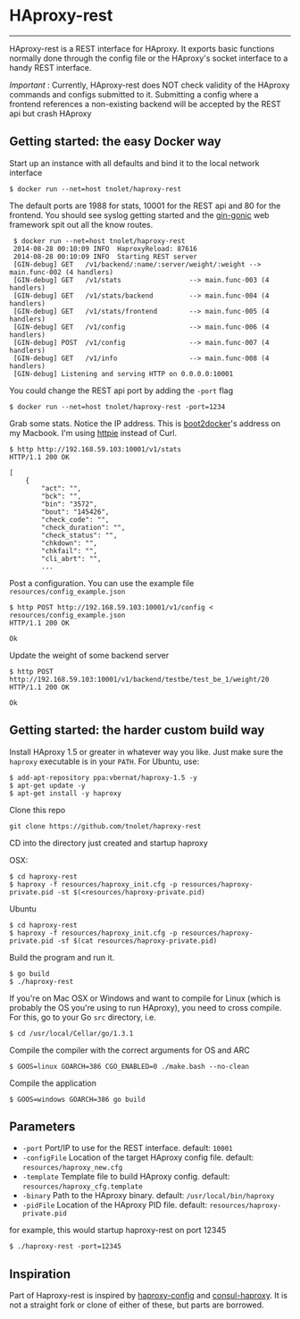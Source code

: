 # HAproxy-rest
---

HAproxy-rest is a REST interface for HAproxy. It exports basic functions normally done through the config file or the
HAproxy's socket interface to a handy REST interface.

*Important* : Currently, HAproxy-rest does NOT check validity of the HAproxy commands and configs submitted to it.
Submitting a config where a frontend references a non-existing backend will be accepted by the REST api but crash HAproxy

## Getting started: the easy Docker way

Start up an instance with all defaults and bind it to the local network interface

    $ docker run --net=host tnolet/haproxy-rest


The default ports are 1988 for stats, 10001 for the REST api and 80 for the frontend. You should see syslog getting started
and the [gin-gonic](https://github.com/gin-gonic/gin) web framework spit out all the know routes.
 
     $ docker run --net=host tnolet/haproxy-rest
     2014-08-28 00:10:09 INFO  HaproxyReload: 87616
     2014-08-28 00:10:09 INFO  Starting REST server
     [GIN-debug] GET   /v1/backend/:name/:server/weight/:weight --> main.func·002 (4 handlers)
     [GIN-debug] GET   /v1/stats                 --> main.func·003 (4 handlers)
     [GIN-debug] GET   /v1/stats/backend         --> main.func·004 (4 handlers)
     [GIN-debug] GET   /v1/stats/frontend        --> main.func·005 (4 handlers)
     [GIN-debug] GET   /v1/config                --> main.func·006 (4 handlers)
     [GIN-debug] POST  /v1/config                --> main.func·007 (4 handlers)
     [GIN-debug] GET   /v1/info                  --> main.func·008 (4 handlers)
     [GIN-debug] Listening and serving HTTP on 0.0.0.0:10001

You could change the REST api port by adding the `-port` flag

    $ docker run --net=host tnolet/haproxy-rest -port=1234
     
Grab some stats. Notice the IP address. This is [boot2docker](https://github.com/boot2docker/boot2docker)'s address on my Macbook. I'm using [httpie](https://github.com/jakubroztocil/httpie) instead of Curl.

    $ http http://192.168.59.103:10001/v1/stats
    HTTP/1.1 200 OK
    
    [
        {
            "act": "", 
            "bck": "", 
            "bin": "3572", 
            "bout": "145426", 
            "check_code": "", 
            "check_duration": "", 
            "check_status": "", 
            "chkdown": "", 
            "chkfail": "", 
            "cli_abrt": "", 
            ...

Post a configuration. You can use the example file `resources/config_example.json`

    $ http POST http://192.168.59.103:10001/v1/config < resources/config_example.json 
    HTTP/1.1 200 OK
     
    Ok
    
Update the weight of some backend server

    $ http POST http://192.168.59.103:10001/v1/backend/testbe/test_be_1/weight/20
    HTTP/1.1 200 OK
    
    Ok

    
## Getting started: the harder custom build way

Install HAproxy 1.5 or greater in whatever way you like. Just make sure the `haproxy` executable is in your `PATH`. For Ubuntu, use:


    $ add-apt-repository ppa:vbernat/haproxy-1.5 -y  
    $ apt-get update -y  
    $ apt-get install -y haproxy  


Clone this repo 

    git clone https://github.com/tnolet/haproxy-rest 

CD into the directory just created and startup haproxy

OSX:

    $ cd haproxy-rest
    $ haproxy -f resources/haproxy_init.cfg -p resources/haproxy-private.pid -st $(<resources/haproxy-private.pid)

Ubuntu

    $ cd haproxy-rest      
    $ haproxy -f resources/haproxy_init.cfg -p resources/haproxy-private.pid -sf $(cat resources/haproxy-private.pid)

    
Build the program and run it. 
 
    $ go build
    $ ./haproxy-rest

If you're on Mac OSX or Windows and want to compile for Linux (which is probably the OS 
you're using to run HAproxy), you need to cross compile. 
For this, go to your Go `src` directory, i.e.

    $ cd /usr/local/Cellar/go/1.3.1

Compile the compiler with the correct arguments for OS and ARC

    $ GOOS=linux GOARCH=386 CGO_ENABLED=0 ./make.bash --no-clean

Compile the application

    $ GOOS=windows GOARCH=386 go build 
 

## Parameters

* `-port` Port/IP to use for the REST interface. default: `10001`
* `-configFile` Location of the target HAproxy config file. default: `resources/haproxy_new.cfg`
* `-template` Template file to build HAproxy config. default: `resources/haproxy_cfg.template`
* `-binary` Path to the HAproxy binary. default: `/usr/local/bin/haproxy`
* `-pidFile` Location of the HAproxy PID file. default: `resources/haproxy-private.pid`
    
for example, this would startup haproxy-rest on port 12345

    $ ./haproxy-rest -port=12345

## Inspiration

Part of Haproxy-rest is inspired by [haproxy-config](https://github.com/jbuchbinder/haproxy-config) and
[consul-haproxy](https://github.com/hashicorp/consul-haproxy). It is not a straight fork or clone of either of these,
but parts are borrowed.